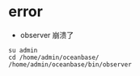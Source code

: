 # error

- observer 崩溃了
```shell
su admin
cd /home/admin/oceanbase/
/home/admin/oceanbase/bin/observer
```
